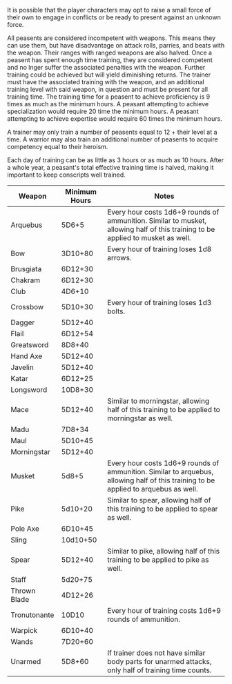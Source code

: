 It is possible that the player characters may opt to raise a small force of their own to engage in conflicts or be ready to present against an unknown force.

All peasents are considered incompetent with weapons. This means they can use them, but have disadvantage on attack rolls, parries, and beats with the weapon. Their ranges with ranged weapons are also halved. Once a peasent has spent enough time training, they are considered competent and no lnger suffer the associated penalties with the weapon. Further training could be achieved but will yield diminishing returns. The trainer must have the associated training with the weapon, and an additional training level with said weapon, in question and must be present for all training time. The training time for a peasent to achieve proficiency is 9 times as much as the minimum hours. A peasant attempting to achieve specialization would require 20 time the minimum hours. A peasant attempting to achieve expertise would require 60 times the minimum hours.

A trainer may only train a number of peasents equal to 12 + their level at a time. A warrior may also train an additional number of peasents to acquire competency equal to their heroism.

Each day of training can be as little as 3 hours or as much as 10 hours. After a whole year, a peasant's total effective training time is halved, making it important to keep conscripts well trained.

| Weapon | Minimum Hours | Notes |
|-|-|-|
| Arquebus               | 5D6+5   | Every hour costs 1d6+9 rounds of ammunition. Similar to musket, allowing half of this training to be applied to musket as well.  |
| Bow                    | 3D10+80 | Every hour of training loses 1d8 arrows. |
| Brusgiata              | 6D12+30 | |
| Chakram                | 6D12+30 | |
| Club                   | 4D6+10  | |
| Crossbow               | 5D10+30 | Every hour of training loses 1d3 bolts. |
| Dagger                 | 5D12+40 | |
| Flail                  | 6D12+54 | |
| Greatsword             | 8D8+40  | |
| Hand Axe               | 5D12+40 | |
| Javelin                | 5D12+40 | |
| Katar                  | 6D12+25 | |
| Longsword              | 10D8+30 | |
| Mace                   | 5D12+40 | Similar to morningstar, allowing half of this training to be applied to morningstar as well. |
| Madu                   | 7D8+34  | |
| Maul                   | 5D10+45 | |
| Morningstar            | 5D12+40 | |
| Musket                 | 5d8+5   | Every hour costs 1d6+9 rounds of ammunition. Similar to arquebus, allowing half of this training to be applied to arquebus as well. |
| Pike                   | 5d10+20 | Similar to spear, allowing half of this training to be applied to spear as well. |
| Pole Axe               | 6D10+45 | |
| Sling                  | 10d10+50| |
| Spear                  | 5D12+40 | Similar to pike, allowing half of this training to be applied to pike as well. |
| Staff                  | 5d20+75 | |
| Thrown Blade           | 4D12+26 | |
| Tronutonante           |  10D10  | Every hour of training costs 1d6+9 rounds of ammunition. |
| Warpick                | 6D10+40 | |
| Wands                  | 7D20+60 | |
| Unarmed                | 5D8+60  | If trainer does not have similar body parts for unarmed attacks, only half of training time counts. |

